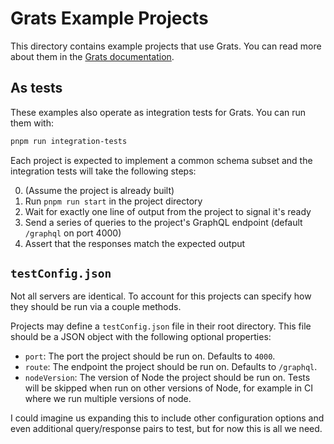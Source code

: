 # Grats Example Projects

This directory contains example projects that use Grats. You can read more about them in the [Grats documentation](https://grats.capt.dev/docs/examples/).

## As tests

These examples also operate as integration tests for Grats. You can run them with:

```bash
pnpm run integration-tests
```

Each project is expected to implement a common schema subset and the integration tests will take the following steps:

0. (Assume the project is already built)
1. Run `pnpm run start` in the project directory
2. Wait for exactly one line of output from the project to signal it's ready
3. Send a series of queries to the project's GraphQL endpoint (default `/graphql` on port 4000)
4. Assert that the responses match the expected output

## `testConfig.json`

Not all servers are identical. To account for this projects can specify how they should be run via a couple methods.

Projects may define a `testConfig.json` file in their root directory. This file should be a JSON object with the following optional properties:

- `port`: The port the project should be run on. Defaults to `4000`.
- `route`: The endpoint the project should be run on. Defaults to `/graphql`.
- `nodeVersion`: The version of Node the project should be run on. Tests will be skipped when run on other versions of Node, for example in CI where we run multiple versions of node.

I could imagine us expanding this to include other configuration options and even additional query/response pairs to test, but for now this is all we need.
